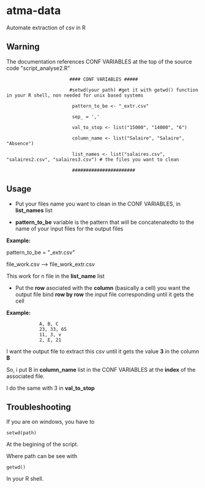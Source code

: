# atma-data
Automate extraction of csv in R

## Warning

The documentation references CONF VARIABLES at the top of the source code "script_analyse2.R"

                           #### CONF VARIABLES #####

                           #setwd(your path) #get it with getwd() function in your R shell, non needed for unix based systems

                            pattern_to_be <- "_extr.csv"

                            sep_ = ','
                            
                            val_to_stop <- list("15000", "14000", "6")
                            
                            column_name <- list("Salaire", "Salaire", "Absence") 
                            
                            list_names <- list("salaires.csv", "salaires2.csv", "salaires3.csv") # the files you want to clean
                            
                            #######################

## Usage 

- Put your files name you want to clean in the CONF VARIABLES, in **list_names** list

- **pattern_to_be** variable is the pattern that will be concatenatedto to the name of your input files for the output files

**Example:**

pattern_to_be = "_extr.csv"

file_work.csv --> file_work_extr.csv

This work for n file in the **list_name** list

- Put the **row** asociated with the **column** (basically a cell) you want the output file bind __row by row__ the input file corresponding until it gets the cell

**Example:**

                A, B, C
                23, 33, 65
                11, 3, v
                2, E, 21

              
I want the output file to extract this csv until it gets the value **3** in the column **B**

So, i put B in **column_name** list in the CONF VARIABLES at the __index__ of the associated file.

I do the same with 3 in __val_to_stop__

## Troubleshooting

If you are on windows, you have to 

    setwd(path) 

At the begining of the script.

Where path can be see with

    getwd()

In your R shell.





